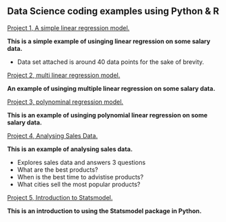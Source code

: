 ## Data Science coding examples using Python & R


[Project 1, A simple linear regression model.](https://github.com/BryanMcGuire-DataScience/simple_linear_regression)

**This is a simple example of usinging linear regression on some salary data.**

- Data set attached is around 40 data points for the sake of brevity.


[Project 2, multi linear regression model.](https://github.com/BryanMcGuire-DataScience/multi_linear_regression)

**An example of usinging multiple linear regression on some salary data.**


[Project 3, polynominal regression model.](https://github.com/BryanMcGuire-DataScience/polynominal_regression)

**This is an example of usinging polynomial linear regression on some salary data.**


[Project 4, Analysing Sales Data.](https://github.com/BryanMcGuire-DataScience/Sales_example)

**This is an example of analysing sales data.**

- Explores sales data and answers 3 questions
- What are the best products?
- When is the best time to advistise products?
- What cities sell the most popular products?


[Project 5, Introduction to Statsmodel.](https://github.com/BryanMcGuire-DataScience/stats_model)

**This is an introduction to using the Statsmodel package in Python.**







